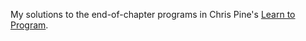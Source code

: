My solutions to the end-of-chapter programs in Chris Pine's [Learn to Program](https://pine.fm/LearnToProgram/chap_00.html).
